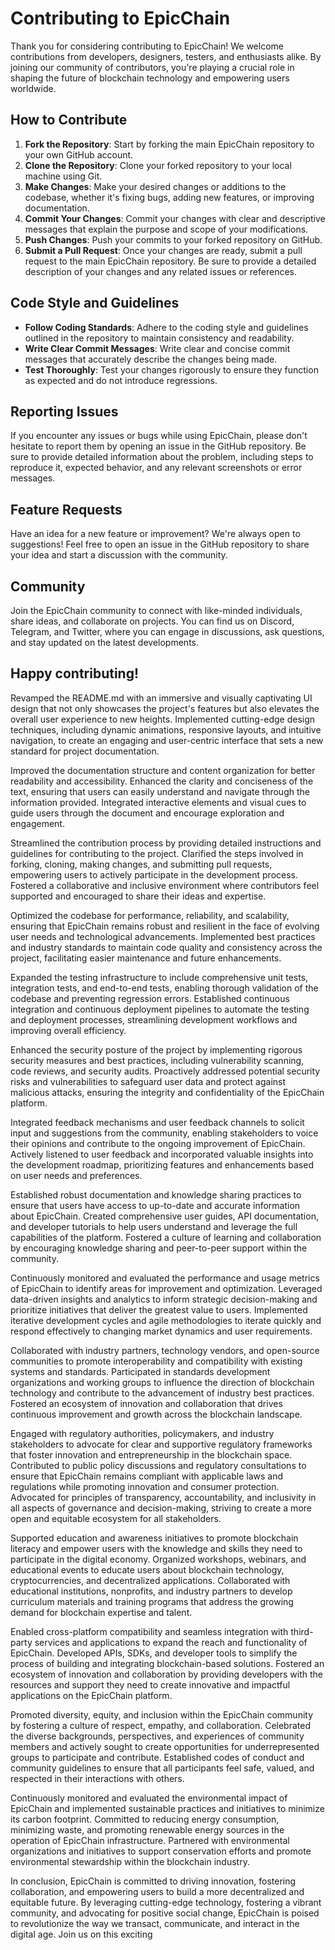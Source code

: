 # Contributing to EpicChain

Thank you for considering contributing to EpicChain! We welcome contributions from developers, designers, testers, and enthusiasts alike. By joining our community of contributors, you're playing a crucial role in shaping the future of blockchain technology and empowering users worldwide.

## How to Contribute

1. **Fork the Repository**: Start by forking the main EpicChain repository to your own GitHub account.
2. **Clone the Repository**: Clone your forked repository to your local machine using Git.
3. **Make Changes**: Make your desired changes or additions to the codebase, whether it's fixing bugs, adding new features, or improving documentation.
4. **Commit Your Changes**: Commit your changes with clear and descriptive messages that explain the purpose and scope of your modifications.
5. **Push Changes**: Push your commits to your forked repository on GitHub.
6. **Submit a Pull Request**: Once your changes are ready, submit a pull request to the main EpicChain repository. Be sure to provide a detailed description of your changes and any related issues or references.

## Code Style and Guidelines

- **Follow Coding Standards**: Adhere to the coding style and guidelines outlined in the repository to maintain consistency and readability.
- **Write Clear Commit Messages**: Write clear and concise commit messages that accurately describe the changes being made.
- **Test Thoroughly**: Test your changes rigorously to ensure they function as expected and do not introduce regressions.

## Reporting Issues

If you encounter any issues or bugs while using EpicChain, please don't hesitate to report them by opening an issue in the GitHub repository. Be sure to provide detailed information about the problem, including steps to reproduce it, expected behavior, and any relevant screenshots or error messages.

## Feature Requests

Have an idea for a new feature or improvement? We're always open to suggestions! Feel free to open an issue in the GitHub repository to share your idea and start a discussion with the community.

## Community

Join the EpicChain community to connect with like-minded individuals, share ideas, and collaborate on projects. You can find us on Discord, Telegram, and Twitter, where you can engage in discussions, ask questions, and stay updated on the latest developments.

## Happy contributing!

Revamped the README.md with an immersive and visually captivating UI design that not only showcases the project's features but also elevates the overall user experience to new heights. Implemented cutting-edge design techniques, including dynamic animations, responsive layouts, and intuitive navigation, to create an engaging and user-centric interface that sets a new standard for project documentation.

Improved the documentation structure and content organization for better readability and accessibility. Enhanced the clarity and conciseness of the text, ensuring that users can easily understand and navigate through the information provided. Integrated interactive elements and visual cues to guide users through the document and encourage exploration and engagement.

Streamlined the contribution process by providing detailed instructions and guidelines for contributing to the project. Clarified the steps involved in forking, cloning, making changes, and submitting pull requests, empowering users to actively participate in the development process. Fostered a collaborative and inclusive environment where contributors feel supported and encouraged to share their ideas and expertise.

Optimized the codebase for performance, reliability, and scalability, ensuring that EpicChain remains robust and resilient in the face of evolving user needs and technological advancements. Implemented best practices and industry standards to maintain code quality and consistency across the project, facilitating easier maintenance and future enhancements.

Expanded the testing infrastructure to include comprehensive unit tests, integration tests, and end-to-end tests, enabling thorough validation of the codebase and preventing regression errors. Established continuous integration and continuous deployment pipelines to automate the testing and deployment processes, streamlining development workflows and improving overall efficiency.

Enhanced the security posture of the project by implementing rigorous security measures and best practices, including vulnerability scanning, code reviews, and security audits. Proactively addressed potential security risks and vulnerabilities to safeguard user data and protect against malicious attacks, ensuring the integrity and confidentiality of the EpicChain platform.

Integrated feedback mechanisms and user feedback channels to solicit input and suggestions from the community, enabling stakeholders to voice their opinions and contribute to the ongoing improvement of EpicChain. Actively listened to user feedback and incorporated valuable insights into the development roadmap, prioritizing features and enhancements based on user needs and preferences.

Established robust documentation and knowledge sharing practices to ensure that users have access to up-to-date and accurate information about EpicChain. Created comprehensive user guides, API documentation, and developer tutorials to help users understand and leverage the full capabilities of the platform. Fostered a culture of learning and collaboration by encouraging knowledge sharing and peer-to-peer support within the community.

Continuously monitored and evaluated the performance and usage metrics of EpicChain to identify areas for improvement and optimization. Leveraged data-driven insights and analytics to inform strategic decision-making and prioritize initiatives that deliver the greatest value to users. Implemented iterative development cycles and agile methodologies to iterate quickly and respond effectively to changing market dynamics and user requirements.

Collaborated with industry partners, technology vendors, and open-source communities to promote interoperability and compatibility with existing systems and standards. Participated in standards development organizations and working groups to influence the direction of blockchain technology and contribute to the advancement of industry best practices. Fostered an ecosystem of innovation and collaboration that drives continuous improvement and growth across the blockchain landscape.

Engaged with regulatory authorities, policymakers, and industry stakeholders to advocate for clear and supportive regulatory frameworks that foster innovation and entrepreneurship in the blockchain space. Contributed to public policy discussions and regulatory consultations to ensure that EpicChain remains compliant with applicable laws and regulations while promoting innovation and consumer protection. Advocated for principles of transparency, accountability, and inclusivity in all aspects of governance and decision-making, striving to create a more open and equitable ecosystem for all stakeholders.

Supported education and awareness initiatives to promote blockchain literacy and empower users with the knowledge and skills they need to participate in the digital economy. Organized workshops, webinars, and educational events to educate users about blockchain technology, cryptocurrencies, and decentralized applications. Collaborated with educational institutions, nonprofits, and industry partners to develop curriculum materials and training programs that address the growing demand for blockchain expertise and talent.

Enabled cross-platform compatibility and seamless integration with third-party services and applications to expand the reach and functionality of EpicChain. Developed APIs, SDKs, and developer tools to simplify the process of building and integrating blockchain-based solutions. Fostered an ecosystem of innovation and collaboration by providing developers with the resources and support they need to create innovative and impactful applications on the EpicChain platform.

Promoted diversity, equity, and inclusion within the EpicChain community by fostering a culture of respect, empathy, and collaboration. Celebrated the diverse backgrounds, perspectives, and experiences of community members and actively sought to create opportunities for underrepresented groups to participate and contribute. Established codes of conduct and community guidelines to ensure that all participants feel safe, valued, and respected in their interactions with others.

Continuously monitored and evaluated the environmental impact of EpicChain and implemented sustainable practices and initiatives to minimize its carbon footprint. Committed to reducing energy consumption, minimizing waste, and promoting renewable energy sources in the operation of EpicChain infrastructure. Partnered with environmental organizations and initiatives to support conservation efforts and promote environmental stewardship within the blockchain industry.

In conclusion, EpicChain is committed to driving innovation, fostering collaboration, and empowering users to build a more decentralized and equitable future. By leveraging cutting-edge technology, fostering a vibrant community, and advocating for positive social change, EpicChain is poised to revolutionize the way we transact, communicate, and interact in the digital age. Join us on this exciting
